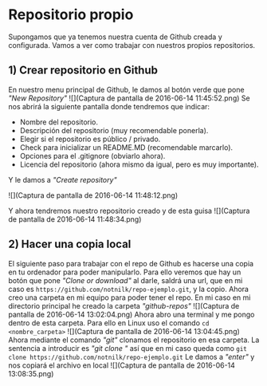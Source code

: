 # Repositorio propio

Supongamos que ya tenemos nuestra cuenta de Github creada y configurada. Vamos a ver como trabajar con nuestros propios repositorios.
## 1) Crear repositorio en Github
En nuestro menu principal de Github, le damos al botón verde que pone _"New Repository"_
![](Captura de pantalla de 2016-06-14 11:45:52.png)
Se nos abrirá la siguiente pantalla donde tendremos que indicar:

- Nombre del repositorio.
- Descripción del repositorio (muy recomendable ponerla).
- Elegir si el repositorio es público / privado.
- Check para inicializar un README.MD (recomendable marcarlo).
- Opciones para el .gitignore (obviarlo ahora).
- Licencia del repositorio (ahora mismo da igual, pero es muy importante).

Y le damos a _"Create repository"_

![](Captura de pantalla de 2016-06-14 11:48:12.png)

Y ahora tendremos nuestro repositorio creado y de esta guisa
![](Captura de pantalla de 2016-06-14 11:48:34.png)
## 2) Hacer una copia local 
El siguiente paso para trabajar con el repo de Github es hacerse una copia en tu ordenador para poder manipularlo. Para ello veremos que hay un botón que pone _"Clone or download"_ al darle, saldrá una url, que en mi caso es ```https://github.com/notnilk/repo-ejemplo.git```, y la copio.
Ahora creo una carpeta en mi equipo para poder tener el repo. En mi caso en mi directorio principal he creado la carpeta _"github-repos"_
![](Captura de pantalla de 2016-06-14 13:02:04.png)
Ahora abro una terminal y me pongo dentro de esta carpeta. Para ello en Linux uso el comando 
```cd <nombre_carpeta>```
![](Captura de pantalla de 2016-06-14 13:04:45.png)
Ahora mediante el comando _"git"_ clonamos el repositorio en esa carpeta. La sentencia a introducir es _"git clone <url del repo>"_ así que en mi caso queda como 
```git clone https://github.com/notnilk/repo-ejemplo.git```
Le damos a _"enter"_ y nos copiará el archivo en local
![](Captura de pantalla de 2016-06-14 13:08:35.png)
